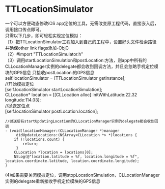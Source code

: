 # TTLocationSimulator
一个可以方便动态修改iOS app定位的工具，无需改变原工程代码，直接嵌入后，调用接口传点即可。<br>
只需以下几步，即可轻松实现定位模拟：<br>
（1）把TTLocationSimulator工程加入到自己的工程中，设置好头文件检索路径并确保other link flags添加-ObjC<br>
（2）#import "TTLocationSimulator.h"<br>
（3）调用startLocationSimulation和postLocation:方法，则app中所有的CLLocationManager实例的delegate都会收到回调方法，并且会忽略手机定位模块的GPS信息
只接收postLocation:的GPS信息<br>
    self.locationSimulator = [TTLocationSimulator getInstance];<br>
    //开始模拟定位<br>
    [self.locationSimulator startLocationSimulation];<br>
    CLLocation* location = [[CLLocation alloc] initWithLatitude:22.32 longitude:114.03];<br>
    //抛送定位点<br>
    [self.locationSimulator postLocation:location];<br>
    
    //抛送后有startUpdatingLocation的CLLocationManager实例的delegate都会收到回调
    - (void)locationManager:(CLLocationManager *)manager
         didUpdateLocations:(NSArray<CLLocation *> *)locations {
        if (!locations.count) {
            return;
         }
        CLLocation *location = locations[0];
        NSLog(@"location.latitude = %f, location.longitude = %f", location.coordinate.latitude, location.coordinate.longitude);
    }

(4)如果需要关闭模拟定位，调用stopLocationSimulation，CLLocationManager实例的delegate重新接收手机定位模块的GPS信息<br>
